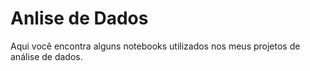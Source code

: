 # Anlise de Dados
Aqui você encontra alguns notebooks utilizados nos meus projetos de análise de dados.
